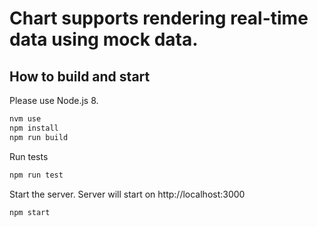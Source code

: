 Chart supports rendering real-time data using mock data.
======

How to build and start
----------------
Please use Node.js 8.

```bash
nvm use
npm install
npm run build
```

Run tests

```bash
npm run test
```

Start the server. Server will start on http://localhost:3000

```bash
npm start
```

